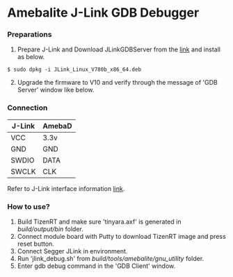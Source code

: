 # Amebalite J-Link GDB Debugger

### Preparations

1. Prepare J-Link and Download JLinkGDBServer from the [link](https://www.segger.com/downloads/jlink/#J-LinkSoftwareAndDocumentationPack) and install as below. 
```
$ sudo dpkg -i JLink_Linux_V780b_x86_64.deb
```

2. Upgrade the firmware to V10 and verify through the message of 'GDB Server' window like below.


### Connection

| J-Link | AmebaD |
|--------|--------|
|   VCC  |  3.3v  |
|   GND  |  GND   |
|  SWDIO |  DATA  |
|  SWCLK |  CLK   |

Refer to J-Link interface information [link](https://www.segger.com/products/debug-probes/j-link/technology/interface-description/).

### How to use?

1. Build TizenRT and make sure 'tinyara.axf' is generated in *build/output/bin* folder.
2. Connect module board with Putty to download TizenRT image and press reset button.
3. Connect Segger JLink in environment.
4. Run 'jlink_debug.sh' from *build/tools/amebalite/gnu_utility* folder.
5. Enter gdb debug command in the 'GDB Client' window.



